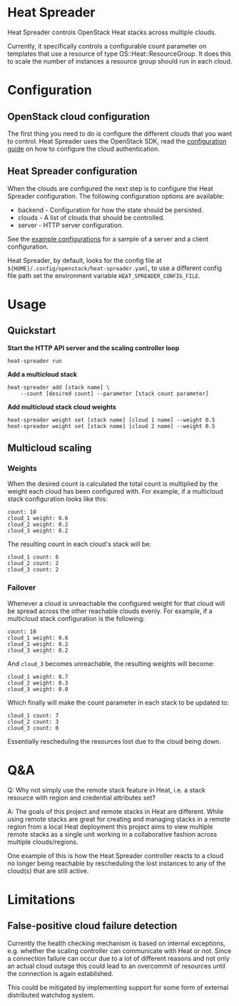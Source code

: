 Heat Spreader
=============

Heat Spreader controls OpenStack Heat stacks across multiple clouds.

Currently, it specifically controls a configurable count parameter on
templates that use a resource of type OS::Heat::ResourceGroup. It does this to
scale the number of instances a resource group should run in each cloud.

# Configuration

## OpenStack cloud configuration

The first thing you need to do is configure the different clouds that you want
to control. Heat Spreader uses the OpenStack SDK, read the
[configuration guide](https://docs.openstack.org/openstacksdk/latest/user/config/configuration.html)
on how to configure the cloud authentication.

## Heat Spreader configuration

When the clouds are configured the next step is to configure the Heat Spreader
configuration. The following configuration options are available:

* backend - Configuration for how the state should be persisted.
* clouds - A list of clouds that should be controlled.
* server - HTTP server configuration.

See the [example configurations](./examples) for a sample of a server and a
client configuration.

Heat Spreader, by default, looks for the config file at
`${HOME}/.config/openstack/heat-spreader.yaml`, to use a different config
file path set the environment variable `HEAT_SPREADER_CONFIG_FILE`.

# Usage

## Quickstart

**Start the HTTP API server and the scaling controller loop**

```
heat-spreader run
```

**Add a multicloud stack**

```
heat-spreader add [stack name] \
    --count [desired count] --parameter [stack count parameter]
```

**Add multicloud stack cloud weights**

```
heat-spreader weight set [stack name] [cloud 1 name] --weight 0.5
heat-spreader weight set [stack name] [cloud 2 name] --weight 0.5
```

## Multicloud scaling

### Weights

When the desired count is calculated the total count is multiplied by the
weight each cloud has been configured with. For example, if a multicloud stack
configuration looks like this:
```
count: 10
cloud_1 weight: 0.6
cloud_2 weight: 0.2
cloud_3 weight: 0.2
```
The resulting count in each cloud's stack will be:
```
cloud_1 count: 6
cloud_2 count: 2
cloud_3 count: 2
```

### Failover

Whenever a cloud is unreachable the configured weight for that cloud will be
spread across the other reachable clouds evenly. For example, if a multicloud
stack configuration is the following:
```
count: 10
cloud_1 weight: 0.6
cloud_2 weight: 0.2
cloud_3 weight: 0.2
```
And `cloud_3` becomes unreachable, the resulting weights will become:
```
cloud_1 weight: 0.7
cloud_2 weight: 0.3
cloud_3 weight: 0.0
```
Which finally will make the count parameter in each stack to be updated to:
```
cloud_1 count: 7
cloud_2 count: 3
cloud_3 count: 0
```
Essentially rescheduling the resources lost due to the cloud being down.

# Q&A

Q: Why not simply use the remote stack feature in Heat, i.e. a stack resource
with region and credential attributes set?

A: The goals of this project and remote stacks in Heat are different. While
using remote stacks are great for creating and managing stacks in a remote
region from a local Heat deployment this project aims to view multiple remote
stacks as a single unit working in a collaborative fashion across multiple
clouds/regions.

One example of this is how the Heat Spreader controller reacts to a cloud no
longer being reachable by rescheduling the lost instances to any of the
cloud(s) that are still active.

# Limitations

## False-positive cloud failure detection

Currently the health checking mechanism is based on internal exceptions, e.g.
whether the scaling controller can communicate with Heat or not. Since a
connection failure can occur due to a lot of different reasons and not only an
actual cloud outage this could lead to an overcommit of resources until the
connection is again established.

This could be mitigated by implementing support for some form of external
distributed watchdog system.
